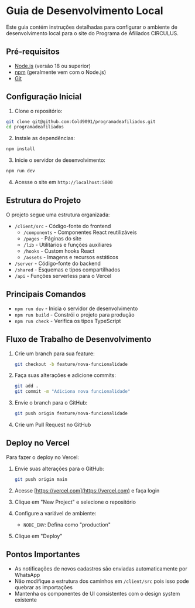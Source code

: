 # Guia de Desenvolvimento Local

Este guia contém instruções detalhadas para configurar o ambiente de desenvolvimento local para o site do Programa de Afiliados CIRCULUS.

## Pré-requisitos

- [Node.js](https://nodejs.org/) (versão 18 ou superior)
- [npm](https://www.npmjs.com/) (geralmente vem com o Node.js)
- [Git](https://git-scm.com/)

## Configuração Inicial

1. Clone o repositório:

```bash
git clone git@github.com:Cold9091/programadeafiliados.git
cd programadeafiliados
```

2. Instale as dependências:

```bash
npm install
```

3. Inicie o servidor de desenvolvimento:

```bash
npm run dev
```

4. Acesse o site em `http://localhost:5000`

## Estrutura do Projeto

O projeto segue uma estrutura organizada:

- `/client/src` - Código-fonte do frontend
  - `/components` - Componentes React reutilizáveis
  - `/pages` - Páginas do site
  - `/lib` - Utilitários e funções auxiliares
  - `/hooks` - Custom hooks React
  - `/assets` - Imagens e recursos estáticos
- `/server` - Código-fonte do backend
- `/shared` - Esquemas e tipos compartilhados
- `/api` - Funções serverless para o Vercel

## Principais Comandos

- `npm run dev` - Inicia o servidor de desenvolvimento
- `npm run build` - Constrói o projeto para produção
- `npm run check` - Verifica os tipos TypeScript

## Fluxo de Trabalho de Desenvolvimento

1. Crie um branch para sua feature:
   ```bash
   git checkout -b feature/nova-funcionalidade
   ```

2. Faça suas alterações e adicione commits:
   ```bash
   git add .
   git commit -m "Adiciona nova funcionalidade"
   ```

3. Envie o branch para o GitHub:
   ```bash
   git push origin feature/nova-funcionalidade
   ```

4. Crie um Pull Request no GitHub

## Deploy no Vercel

Para fazer o deploy no Vercel:

1. Envie suas alterações para o GitHub:
   ```bash
   git push origin main
   ```

2. Acesse [https://vercel.com](https://vercel.com) e faça login
3. Clique em "New Project" e selecione o repositório
4. Configure a variável de ambiente:
   - `NODE_ENV`: Defina como "production"
5. Clique em "Deploy"

## Pontos Importantes

- As notificações de novos cadastros são enviadas automaticamente por WhatsApp
- Não modifique a estrutura dos caminhos em `/client/src` pois isso pode quebrar as importações
- Mantenha os componentes de UI consistentes com o design system existente